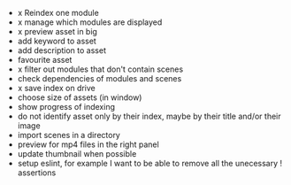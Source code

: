 - x Reindex one module
- x manage which modules are displayed
- x preview asset in big
- add keyword to asset
- add description to asset
- favourite asset
- x filter out modules that don't contain scenes
- check dependencies of modules and scenes
- x save index on drive
- choose size of assets (in window)
- show progress of indexing
- do not identify asset only by their index, maybe by their title and/or their image
- import scenes in a directory
- preview for mp4 files in the right panel
- update thumbnail when possible
- setup eslint, for example I want to be able to remove all the unecessary ! assertions